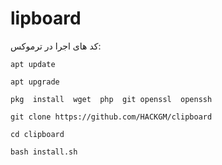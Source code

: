 # lipboard
کد های اجرا در ترموکس: 
<pre><code>apt update<br>
apt upgrade<br>
pkg  install  wget  php  git openssl  openssh<br>
git clone https://github.com/HACKGM/clipboard<br>
cd clipboard<br>
bash install.sh<code><pre>
